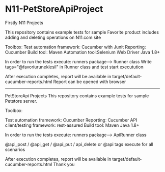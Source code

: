 # N11-PetStoreApiProject
Firstly N11 Projects 

This repository contains example tests for sample Favorite product includes adding and deleting operations on N11.com site

Toolbox: 
Test automation framework: Cucumber with Junit 
Reporting: Cucumber 
Build tool: Maven 
Automation tool:Selenium Web Driver 
Java 1.8+

In order to run the tests execute: 
runners package--> Runner class 
Write tags="@favoriuruneklesil" in Runner class and test start executution

After execution completes, report will be available in target/default-cucumber-reports.html Report can be opened with browser

------------------------------------------------------------------------------------------------------------------------------

PetStoreApi Projects This repository contains example tests for sample Petstore server.

Toolbox:

Test automation framework: Cucumber 
Reporting: Cucumber 
API client/testing framework: rest-assured 
Build tool: Maven 
Java 1.8+

In order to run the tests execute:
runners package--> ApiRunner class

@api_post / @api_get / @api_put / api_delete or @api tags execute for all scenarios

After execution completes, report will be available in target/default-cucumber-reports.html
 Thank you